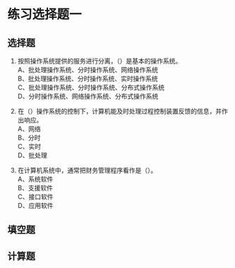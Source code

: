 # 练习选择题一

## 选择题
1. 按照操作系统提供的服务进行分离，（）是基本的操作系统。<br/>
A、批处理操作系统、分时操作系统、网络操作系统<br/>
B、批处理操作系统、分时操作系统、实时操作系统<br/>
C、批处理操作系统、分时操作系统、分布式操作系统<br/>
D、分时操作系统、网络操作系统、分布式操作系统

2. 在（）操作系统的控制下，计算机能及时处理过程控制装置反馈的信息，并作出响应。<br/>
A、网络<br/>
B、分时<br/>
C、实时<br/>
D、批处理

3. 在计算机系统中，通常把财务管理程序看作是（）。<br/>
A、系统软件<br/>
B、支援软件<br/>
C、接口软件<br/>
D、应用软件

## 填空题

## 计算题